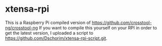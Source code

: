 # xtensa-rpi
This is a Raspberry Pi compiled version of https://github.com/crosstool-ng/crosstool-ng
If you want to compile this yourself on your RPI in order to get the latest version, I uploaded a script to https://github.com/Dschorim/xtensa-rpi-script.git.
